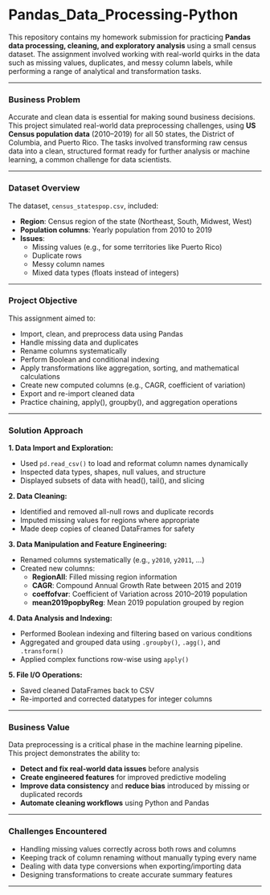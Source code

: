 # Pandas_Data_Processing-Python

This repository contains my homework submission for practicing **Pandas data processing, cleaning, and exploratory analysis** using a small census dataset. The assignment involved working with real-world quirks in the data such as missing values, duplicates, and messy column labels, while performing a range of analytical and transformation tasks.

---

### Business Problem

Accurate and clean data is essential for making sound business decisions. This project simulated real-world data preprocessing challenges, using **US Census population data** (2010–2019) for all 50 states, the District of Columbia, and Puerto Rico.
The tasks involved transforming raw census data into a clean, structured format ready for further analysis or machine learning, a common challenge for data scientists.

---

### Dataset Overview

The dataset, `census_statespop.csv`, included:

- **Region**: Census region of the state (Northeast, South, Midwest, West)
- **Population columns**: Yearly population from 2010 to 2019
- **Issues**:  
  - Missing values (e.g., for some territories like Puerto Rico)
  - Duplicate rows
  - Messy column names
  - Mixed data types (floats instead of integers)

---

### Project Objective

This assignment aimed to:

- Import, clean, and preprocess data using Pandas  
- Handle missing data and duplicates  
- Rename columns systematically  
- Perform Boolean and conditional indexing  
- Apply transformations like aggregation, sorting, and mathematical calculations  
- Create new computed columns (e.g., CAGR, coefficient of variation)  
- Export and re-import cleaned data
- Practice chaining, apply(), groupby(), and aggregation operations

---

### Solution Approach

**1. Data Import and Exploration:**
- Used `pd.read_csv()` to load and reformat column names dynamically
- Inspected data types, shapes, null values, and structure
- Displayed subsets of data with head(), tail(), and slicing

**2. Data Cleaning:**
- Identified and removed all-null rows and duplicate records
- Imputed missing values for regions where appropriate
- Made deep copies of cleaned DataFrames for safety

**3. Data Manipulation and Feature Engineering:**
- Renamed columns systematically (e.g., `y2010`, `y2011`, ...)
- Created new columns:
  - **RegionAll**: Filled missing region information
  - **CAGR**: Compound Annual Growth Rate between 2015 and 2019
  - **coeffofvar**: Coefficient of Variation across 2010–2019 population
  - **mean2019popbyReg**: Mean 2019 population grouped by region

**4. Data Analysis and Indexing:**
- Performed Boolean indexing and filtering based on various conditions
- Aggregated and grouped data using `.groupby()`, `.agg()`, and `.transform()`
- Applied complex functions row-wise using `apply()`

**5. File I/O Operations:**
- Saved cleaned DataFrames back to CSV
- Re-imported and corrected datatypes for integer columns

---

### Business Value

Data preprocessing is a critical phase in the machine learning pipeline.  
This project demonstrates the ability to:

- **Detect and fix real-world data issues** before analysis
- **Create engineered features** for improved predictive modeling
- **Improve data consistency** and **reduce bias** introduced by missing or duplicated records
- **Automate cleaning workflows** using Python and Pandas

---

### Challenges Encountered

- Handling missing values correctly across both rows and columns
- Keeping track of column renaming without manually typing every name
- Dealing with data type conversions when exporting/importing data
- Designing transformations to create accurate summary features

---
